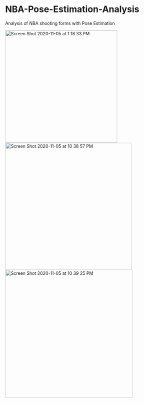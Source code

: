# NBA-Pose-Estimation-Analysis

Analysis of NBA shooting forms with Pose Estimation 

<img width="358" alt="Screen Shot 2020-11-05 at 1 18 33 PM" src="https://user-images.githubusercontent.com/43652410/98323323-8d98a700-1fb7-11eb-91bd-06afc204d2ef.png"> <img width="404" alt="Screen Shot 2020-11-05 at 10 38 57 PM" src="https://user-images.githubusercontent.com/43652410/98323447-c9337100-1fb7-11eb-8428-f573e0ea1792.png"> <img width="407" alt="Screen Shot 2020-11-05 at 10 39 25 PM" src="https://user-images.githubusercontent.com/43652410/98323453-cc2e6180-1fb7-11eb-8557-f071dddb4a09.png">

